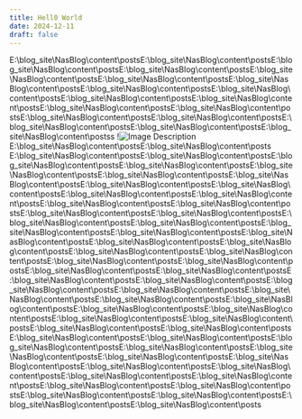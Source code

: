```yaml
---
title: Hell0 World
date: 2024-12-11
draft: false
---
```


E:\blog_site\NasBlog\content\postsE:\blog_site\NasBlog\content\postsE:\blog_site\NasBlog\content\postsE:\blog_site\NasBlog\content\postsE:\blog_site\NasBlog\content\postsE:\blog_site\NasBlog\content\postsE:\blog_site\NasBlog\content\postsE:\blog_site\NasBlog\content\postsE:\blog_site\NasBlog\content\postsE:\blog_site\NasBlog\content\postsE:\blog_site\NasBlog\content\postsE:\blog_site\NasBlog\content\postsE:\blog_site\NasBlog\content\postsE:\blog_site\NasBlog\content\postsE:\blog_site\NasBlog\content\postsE:\blog_site\NasBlog\content\postsE:\blog_site\NasBlog\content\postsE:\blog_site\NasBlog\content\postss
!![Image Description](/images/IMG_5282.png)
E:\blog_site\NasBlog\content\postsE:\blog_site\NasBlog\content\posts
E:\blog_site\NasBlog\content\postsE:\blog_site\NasBlog\content\postsE:\blog_site\NasBlog\content\postsE:\blog_site\NasBlog\content\postsE:\blog_site\NasBlog\content\postsE:\blog_site\NasBlog\content\postsE:\blog_site\NasBlog\content\postsE:\blog_site\NasBlog\content\postsE:\blog_site\NasBlog\content\postsE:\blog_site\NasBlog\content\postsE:\blog_site\NasBlog\content\postsE:\blog_site\NasBlog\content\postsE:\blog_site\NasBlog\content\postsE:\blog_site\NasBlog\content\postsE:\blog_site\NasBlog\content\postsE:\blog_site\NasBlog\content\postsE:\blog_site\NasBlog\content\postsE:\blog_site\NasBlog\content\postsE:\blog_site\NasBlog\content\postsE:\blog_site\NasBlog\content\postsE:\blog_site\NasBlog\content\postsE:\blog_site\NasBlog\content\postsE:\blog_site\NasBlog\content\postsE:\blog_site\NasBlog\content\postsE:\blog_site\NasBlog\content\postsE:\blog_site\NasBlog\content\postsE:\blog_site\NasBlog\content\postsE:\blog_site\NasBlog\content\postsE:\blog_site\NasBlog\content\postsE:\blog_site\NasBlog\content\postsE:\blog_site\NasBlog\content\postsE:\blog_site\NasBlog\content\postsE:\blog_site\NasBlog\content\postsE:\blog_site\NasBlog\content\postsE:\blog_site\NasBlog\content\postsE:\blog_site\NasBlog\content\postsE:\blog_site\NasBlog\content\postsE:\blog_site\NasBlog\content\postsE:\blog_site\NasBlog\content\postsE:\blog_site\NasBlog\content\postsE:\blog_site\NasBlog\content\postsE:\blog_site\NasBlog\content\postsE:\blog_site\NasBlog\content\postsE:\blog_site\NasBlog\content\postsE:\blog_site\NasBlog\content\postsE:\blog_site\NasBlog\content\postsE:\blog_site\NasBlog\content\postsE:\blog_site\NasBlog\content\postsE:\blog_site\NasBlog\content\postsE:\blog_site\NasBlog\content\postsE:\blog_site\NasBlog\content\postsE:\blog_site\NasBlog\content\postsE:\blog_site\NasBlog\content\postsE:\blog_site\NasBlog\content\postsE:\blog_site\NasBlog\content\postsE:\blog_site\NasBlog\content\postsE:\blog_site\NasBlog\content\postsE:\blog_site\NasBlog\content\posts
